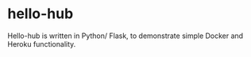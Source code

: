 # hello-hub
Hello-hub is written in Python/ Flask, to demonstrate simple Docker and Heroku functionality.

